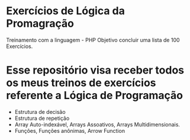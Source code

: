 # Exercícios de Lógica da Promagração
Treinamento com a linguagem - PHP 
Objetivo concluir uma lista de 100 Exercícios. 

# Esse repositório visa receber todos os meus treinos de exercícios referente a Lógica de Programação

 * Estrutura de decisão
 * Estrutura de repetição
 * Array Auto-indexável, Arrays Assoativos, Arrays Multidimensionais. 
 * Funções, Funções anônimas, Arrow Function 
 
 
